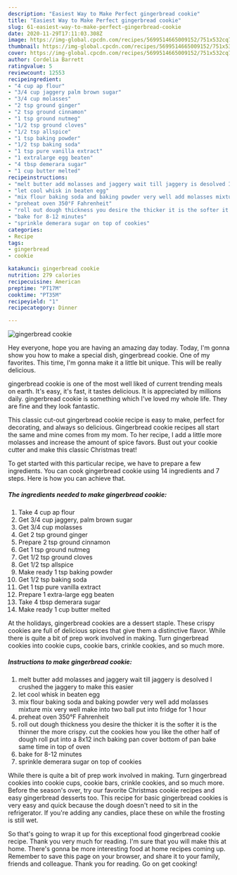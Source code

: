 ```yaml
---
description: "Easiest Way to Make Perfect gingerbread cookie"
title: "Easiest Way to Make Perfect gingerbread cookie"
slug: 61-easiest-way-to-make-perfect-gingerbread-cookie
date: 2020-11-29T17:11:03.308Z
image: https://img-global.cpcdn.com/recipes/5699514665009152/751x532cq70/gingerbread-cookie-recipe-main-photo.jpg
thumbnail: https://img-global.cpcdn.com/recipes/5699514665009152/751x532cq70/gingerbread-cookie-recipe-main-photo.jpg
cover: https://img-global.cpcdn.com/recipes/5699514665009152/751x532cq70/gingerbread-cookie-recipe-main-photo.jpg
author: Cordelia Barrett
ratingvalue: 5
reviewcount: 12553
recipeingredient:
- "4 cup ap flour"
- "3/4 cup jaggery palm brown sugar"
- "3/4 cup molasses"
- "2 tsp ground ginger"
- "2 tsp ground cinnamon"
- "1 tsp ground nutmeg"
- "1/2 tsp ground cloves"
- "1/2 tsp allspice"
- "1 tsp baking powder"
- "1/2 tsp baking soda"
- "1 tsp pure vanilla extract"
- "1 extralarge egg beaten"
- "4 tbsp demerara sugar"
- "1 cup butter melted"
recipeinstructions:
- "melt butter add molasses and jaggery wait till jaggery is desolved I crushed the jaggery to make this easier"
- "let cool whisk in beaten egg"
- "mix flour baking soda and baking powder very well add molasses mixture mix very well make into two ball put into fridge for 1 hour"
- "preheat oven 350°F Fahrenheit"
- "roll out dough thickness you desire the thicker it is the softer it is the thinner the more  crispy. cut the cookies how you like the other half of dough roll put into a  8x12 inch baking pan cover bottom of pan bake same time in top of oven"
- "bake for 8-12 minutes"
- "sprinkle demerara sugar on top of cookies"
categories:
- Recipe
tags:
- gingerbread
- cookie

katakunci: gingerbread cookie 
nutrition: 279 calories
recipecuisine: American
preptime: "PT17M"
cooktime: "PT35M"
recipeyield: "1"
recipecategory: Dinner

---
```



![gingerbread cookie](https://img-global.cpcdn.com/recipes/5699514665009152/751x532cq70/gingerbread-cookie-recipe-main-photo.jpg)

Hey everyone, hope you are having an amazing day today. Today, I'm gonna show you how to make a special dish, gingerbread cookie. One of my favorites. This time, I'm gonna make it a little bit unique. This will be really delicious.

gingerbread cookie is one of the most well liked of current trending meals on earth. It's easy, it's fast, it tastes delicious. It is appreciated by millions daily. gingerbread cookie is something which I've loved my whole life. They are fine and they look fantastic.

This classic cut-out gingerbread cookie recipe is easy to make, perfect for decorating, and always so delicious. Gingerbread cookie recipes all start the same and mine comes from my mom. To her recipe, I add a little more molasses and increase the amount of spice favors. Bust out your cookie cutter and make this classic Christmas treat!


To get started with this particular recipe, we have to prepare a few ingredients. You can cook gingerbread cookie using 14 ingredients and 7 steps. Here is how you can achieve that.

<!--inarticleads1-->

##### The ingredients needed to make gingerbread cookie:

1. Take 4 cup ap flour
1. Get 3/4 cup jaggery, palm brown sugar
1. Get 3/4 cup molasses
1. Get 2 tsp ground ginger
1. Prepare 2 tsp ground cinnamon
1. Get 1 tsp ground nutmeg
1. Get 1/2 tsp ground cloves
1. Get 1/2 tsp allspice
1. Make ready 1 tsp baking powder
1. Get 1/2 tsp baking soda
1. Get 1 tsp pure vanilla extract
1. Prepare 1 extra-large egg beaten
1. Take 4 tbsp demerara sugar
1. Make ready 1 cup butter melted


At the holidays, gingerbread cookies are a dessert staple. These crispy cookies are full of delicious spices that give them a distinctive flavor. While there is quite a bit of prep work involved in making. Turn gingerbread cookies into cookie cups, cookie bars, crinkle cookies, and so much more. 

<!--inarticleads2-->

##### Instructions to make gingerbread cookie:

1. melt butter add molasses and jaggery wait till jaggery is desolved I crushed the jaggery to make this easier
1. let cool whisk in beaten egg
1. mix flour baking soda and baking powder very well add molasses mixture mix very well make into two ball put into fridge for 1 hour
1. preheat oven 350°F Fahrenheit
1. roll out dough thickness you desire the thicker it is the softer it is the thinner the more  crispy. cut the cookies how you like the other half of dough roll put into a  8x12 inch baking pan cover bottom of pan bake same time in top of oven
1. bake for 8-12 minutes
1. sprinkle demerara sugar on top of cookies


While there is quite a bit of prep work involved in making. Turn gingerbread cookies into cookie cups, cookie bars, crinkle cookies, and so much more. Before the season&#39;s over, try our favorite Christmas cookie recipes and easy gingerbread desserts too. This recipe for basic gingerbread cookies is very easy and quick because the dough doesn&#39;t need to sit in the refrigerator. If you&#39;re adding any candies, place these on while the frosting is still wet. 

So that's going to wrap it up for this exceptional food gingerbread cookie recipe. Thank you very much for reading. I'm sure that you will make this at home. There's gonna be more interesting food at home recipes coming up. Remember to save this page on your browser, and share it to your family, friends and colleague. Thank you for reading. Go on get cooking!
